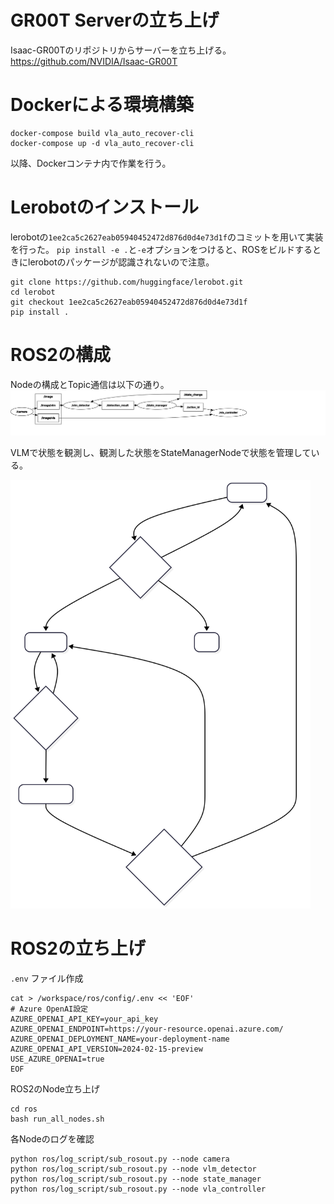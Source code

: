 

# GR00T Serverの立ち上げ
Isaac-GR00Tのリポジトリからサーバーを立ち上げる。
https://github.com/NVIDIA/Isaac-GR00T

# Dockerによる環境構築
```
docker-compose build vla_auto_recover-cli
docker-compose up -d vla_auto_recover-cli
```
以降、Dockerコンテナ内で作業を行う。

# Lerobotのインストール
lerobotの`1ee2ca5c2627eab05940452472d876d0d4e73d1f`のコミットを用いて実装を行った。
`pip install -e .`と`-e`オプションをつけると、ROSをビルドするときにlerobotのパッケージが認識されないので注意。

```
git clone https://github.com/huggingface/lerobot.git
cd lerobot
git checkout 1ee2ca5c2627eab05940452472d876d0d4e73d1f
pip install .
```

# ROS2の構成
Nodeの構成とTopic通信は以下の通り。
![Node構成](docs/nodes_graph.svg)


VLMで状態を観測し、観測した状態をStateManagerNodeで状態を管理している。
<!-- ![状態遷移図](docs/system_state.svg) -->
<img src="docs/system_state.svg" alt="状態遷移図" width="480">

# ROS2の立ち上げ
`.env` ファイル作成
```
cat > /workspace/ros/config/.env << 'EOF'
# Azure OpenAI設定
AZURE_OPENAI_API_KEY=your_api_key
AZURE_OPENAI_ENDPOINT=https://your-resource.openai.azure.com/
AZURE_OPENAI_DEPLOYMENT_NAME=your-deployment-name
AZURE_OPENAI_API_VERSION=2024-02-15-preview
USE_AZURE_OPENAI=true
EOF
```

ROS2のNode立ち上げ
```
cd ros
bash run_all_nodes.sh
```

各Nodeのログを確認
```
python ros/log_script/sub_rosout.py --node camera
python ros/log_script/sub_rosout.py --node vlm_detector
python ros/log_script/sub_rosout.py --node state_manager
python ros/log_script/sub_rosout.py --node vla_controller
```



